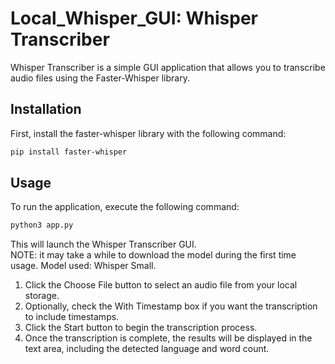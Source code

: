 # Local_Whisper_GUI: Whisper Transcriber
Whisper Transcriber is a simple GUI application that allows you to transcribe audio files using the Faster-Whisper library.

## Installation
First, install the faster-whisper library with the following command:
```bash
pip install faster-whisper
```

## Usage
To run the application, execute the following command:
```bash
python3 app.py
```

This will launch the Whisper Transcriber GUI.  
NOTE: it may take a while to download the model during the first time usage. Model used: Whisper Small.  

1. Click the Choose File button to select an audio file from your local storage.  
2. Optionally, check the With Timestamp box if you want the transcription to include timestamps.  
3. Click the Start button to begin the transcription process.  
4. Once the transcription is complete, the results will be displayed in the text area, including the detected language and word count.  
